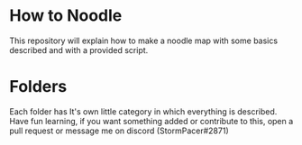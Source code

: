 # How to Noodle
This repository will explain how to make a noodle map with some basics described and with a provided script.

# Folders
Each folder has It's own little category in which everything is described. Have fun learning, if you want something added or contribute to this, open a pull request or message me on discord (StormPacer#2871)
